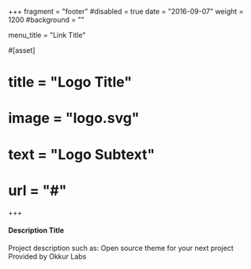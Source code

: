 +++
fragment = "footer"
#disabled = true
date = "2016-09-07"
weight = 1200
#background = ""

menu_title = "Link Title"

#[asset]
#  title = "Logo Title"
#  image = "logo.svg"
#  text = "Logo Subtext"
#  url = "#"
+++

#### Description Title

Project description such as:
Open source theme for your next project
Provided by Okkur Labs
